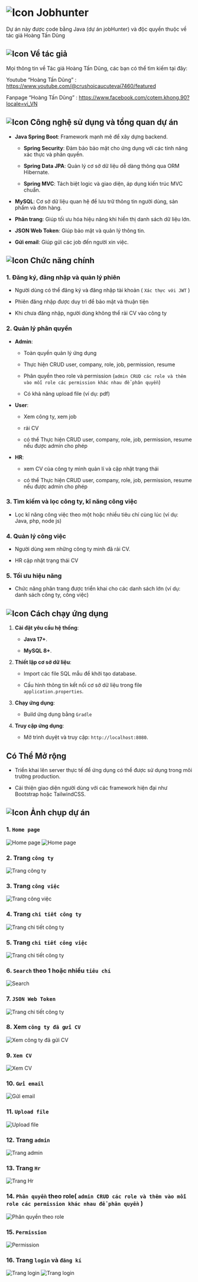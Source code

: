 # ![Icon](https://img.icons8.com/?size=35&id=104233&format=png&color=000000) Jobhunter
Dự án này được code bằng Java (dự án jobHunter) và độc quyền thuộc về tác giả Hoàng Tấn Dũng

## ![Icon](https://img.icons8.com/?size=20&id=21838&format=png&color=000000) Về tác giả
Mọi thông tin về Tác giả Hoàng Tấn Dũng, các bạn có thể tìm kiếm tại đây:

Youtube “Hoàng Tấn Dũng” : https://www.youtube.com/@crushoicaucutevai7460/featured

Fanpage “Hoàng Tấn Dũng” : https://www.facebook.com/cotem.khong.90?locale=vi_VN


## ![Icon](https://img.icons8.com/?size=25&id=43259&format=png&color=000000) Công nghệ sử dụng và tổng quan dự án

- **Java Spring Boot**: Framework mạnh mẽ để xây dựng backend.

  - **Spring Security**: Đảm bảo bảo mật cho ứng dụng với các tính năng xác thực và phân quyền.

  - **Spring Data JPA**: Quản lý cơ sở dữ liệu dễ dàng thông qua ORM Hibernate.

  - **Spring MVC**: Tách biệt logic và giao diện, áp dụng kiến trúc MVC chuẩn.

- **MySQL**: Cơ sở dữ liệu quan hệ để lưu trữ thông tin người dùng, sản phẩm và đơn hàng.

- **Phân trang**: Giúp tối ưu hóa hiệu năng khi hiển thị danh sách dữ liệu lớn.

- **JSON Web Token**: Giúp bảo mật và quản lý thông tin.

- **Gửi email**: Giúp gửi các job đến người xin việc.

## ![Icon](https://img.icons8.com/?size=30&id=111139&format=png&color=000000) Chức năng chính

### **1. Đăng ký, đăng nhập và quản lý phiên**

- Người dùng có thể đăng ký và đăng nhập tài khoản ( `Xác thực với JWT` )

- Phiên đăng nhập được duy trì để bảo mật và thuận tiện

- Khi chưa đăng nhập, người dùng không thể rải CV vào công ty

### **2. Quản lý phân quyền**
- **Admin**:

  - Toàn quyền quản lý ứng dụng

  - Thực hiện CRUD user, company, role, job, permission, resume

  - Phân quyền theo role và permission (`admin CRUD các role và thêm vào mỗi role các permission khác nhau để phân quyền`)

  - Có khả năng upload file (ví dụ: pdf)

- **User**:

  - Xem công ty, xem job

  - rải CV

  - có thể Thực hiện CRUD user, company, role, job, permission, resume nếu được admin cho phép

- **HR**:

  - xem CV của công ty mình quản lí và cập nhật trạng thái

  - có thể Thực hiện CRUD user, company, role, job, permission, resume nếu được admin cho phép

### **3. Tìm kiếm và lọc công ty, kĩ năng công việc**

- Lọc kĩ năng công việc theo một hoặc nhiều tiêu chí cùng lúc (ví dụ: Java, php, node js)

### **4. Quản lý công việc**

- Người dùng xem những công ty minh đã rải CV.

- HR cập nhật trạng thái CV

### **5. Tối ưu hiệu năng**

- Chức năng phân trang được triển khai cho các danh sách lớn (ví dụ: danh sách công ty, công việc)

## ![Icon](https://img.icons8.com/?size=30&id=108805&format=png&color=000000) Cách chạy ứng dụng

1. **Cài đặt yêu cầu hệ thống**:

   - **Java 17+**.

   - **MySQL 8+**.

2. **Thiết lập cơ sở dữ liệu**:

   - Import các file SQL mẫu để khởi tạo database.

   - Cấu hình thông tin kết nối cơ sở dữ liệu trong file `application.properties`.

3. **Chạy ứng dụng**:

   - Build ứng dụng bằng `Gradle`

4. **Truy cập ứng dụng**:

   - Mở trình duyệt và truy cập: `http://localhost:8080`.

## **Có Thể Mở rộng**

- Triển khai lên server thực tế để ứng dụng có thể được sử dụng trong môi trường production.

- Cải thiện giao diện người dùng với các framework hiện đại như Bootstrap hoặc TailwindCSS.

## ![Icon](https://img.icons8.com/?size=30&id=9YgKo9PXNHu4&format=png&color=000000) Ảnh chụp dự án

### 1. `Home page`


![Home page](https://github.com/dung11122005/image_github/blob/master/jubhunter/homepage1.png)
![Home page](https://github.com/dung11122005/image_github/blob/master/jubhunter/homepage2.png)


### 2. Trang `công ty`


![Trang công ty](https://github.com/dung11122005/image_github/blob/master/jubhunter/page_company.png)


### 3. Trang `công việc`


![Trang công việc](https://github.com/dung11122005/image_github/blob/master/jubhunter/page_job.png)


### 4. Trang `chi tiết công ty`


![Trang chi tiết công ty](https://github.com/dung11122005/image_github/blob/master/jubhunter/detail_company.png)


### 5. Trang `chi tiết công việc`


![Trang chi tiết công ty](https://github.com/dung11122005/image_github/blob/master/jubhunter/detail_job.png)


### 6. `Search` theo 1 hoặc nhiều `tiêu chí`


![Search](https://github.com/dung11122005/image_github/blob/master/jubhunter/search.png)


### 7. `JSON Web Token`


![Trang chi tiết công ty](https://github.com/dung11122005/image_github/blob/master/jubhunter/access_token.png)


### 8. Xem `công ty đã gửi CV`


![Xem công ty đã gửi CV](https://github.com/dung11122005/image_github/blob/master/jubhunter/xem_company_gui_CV.png)


### 9. `Xem CV`


![Xem CV](https://github.com/dung11122005/image_github/blob/master/jubhunter/xem_cv.png)


### 10. `Gửi email`


![Gửi email](https://github.com/dung11122005/image_github/blob/master/jubhunter/send_email.png)


### 11. `Upload file`


![Upload file](https://github.com/dung11122005/image_github/blob/master/jubhunter/upload_file.png)


### 12. Trang `admin`


![Trang admin](https://github.com/dung11122005/image_github/blob/master/jubhunter/adminpage.png)


### 13. Trang `Hr`


![Trang Hr](https://github.com/dung11122005/image_github/blob/master/jubhunter/page_hr.png)


### 14. `Phân quyền` theo role( `admin CRUD các role và thêm vào mỗi role các permission khác nhau để phân quyền` )


![Phân quyền theo role](https://github.com/dung11122005/image_github/blob/master/jubhunter/phan_quyen.png)


### 15. `Permission`


![Permission](https://github.com/dung11122005/image_github/blob/master/jubhunter/permission.png)


### 16. Trang `login` và `đăng kí`

![Trang login](https://github.com/dung11122005/image_github/blob/master/jubhunter/login.png)
![Trang login](https://github.com/dung11122005/image_github/blob/master/jubhunter/dang_ki.png)
